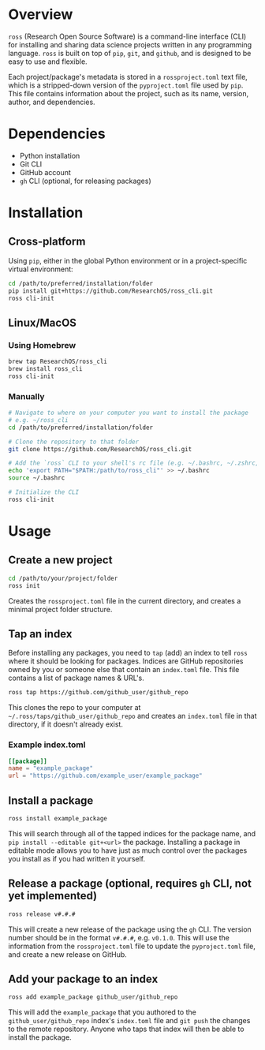 # Overview
`ross` (Research Open Source Software) is a command-line interface (CLI) for installing and sharing data science projects written in any programming language. `ross` is built on top of `pip`, `git`, and `github`, and is designed to be easy to use and flexible.

Each project/package's metadata is stored in a `rossproject.toml` text file, which is a stripped-down version of the `pyproject.toml` file used by `pip`. This file contains information about the project, such as its name, version, author, and dependencies.

# Dependencies
- Python installation
- Git CLI
- GitHub account
- `gh` CLI (optional, for releasing packages)

# Installation
## Cross-platform
Using `pip`, either in the global Python environment or in a project-specific virtual environment:
```bash
cd /path/to/preferred/installation/folder
pip install git+https://github.com/ResearchOS/ross_cli.git
ross cli-init
```

## Linux/MacOS
### Using Homebrew
```bash
brew tap ResearchOS/ross_cli
brew install ross_cli
ross cli-init
```

### Manually
```bash
# Navigate to where on your computer you want to install the package
# e.g. ~/ross_cli
cd /path/to/preferred/installation/folder

# Clone the repository to that folder
git clone https://github.com/ResearchOS/ross_cli.git

# Add the `ross` CLI to your shell's rc file (e.g. ~/.bashrc, ~/.zshrc, ~/.bash_profile, etc.)
echo 'export PATH="$PATH:/path/to/ross_cli"' >> ~/.bashrc
source ~/.bashrc

# Initialize the CLI
ross cli-init
```

# Usage
## Create a new project
```bash
cd /path/to/your/project/folder
ross init
```
Creates the `rossproject.toml` file in the current directory, and creates a minimal project folder structure.

## Tap an index
Before installing any packages, you need to `tap` (add) an index to tell `ross` where it should be looking for packages. Indices are GitHub repositories owned by you or someone else that contain an `index.toml` file. This file contains a list of package names & URL's.
```bash
ross tap https://github.com/github_user/github_repo
```
This clones the repo to your computer at `~/.ross/taps/github_user/github_repo` and creates an `index.toml` file in that directory, if it doesn't already exist.

### Example index.toml
```toml
[[package]]
name = "example_package"
url = "https://github.com/example_user/example_package"
```

## Install a package
```bash
ross install example_package
```
This will search through all of the tapped indices for the package name, and `pip install --editable git+<url>` the package. Installing a package in editable mode allows you to have just as much control over the packages you install as if you had written it yourself.

## Release a package (optional, requires `gh` CLI, not yet implemented)
```bash
ross release v#.#.#
```
This will create a new release of the package using the `gh` CLI. The version number should be in the format `v#.#.#`, e.g. `v0.1.0`. This will use the information from the `rossproject.toml` file to update the `pyproject.toml` file, and create a new release on GitHub.

## Add your package to an index
```bash
ross add example_package github_user/github_repo
```
This will add the `example_package` that you authored to the `github_user/github_repo` index's `index.toml` file and `git push` the changes to the remote repository. Anyone who taps that index will then be able to install the package.